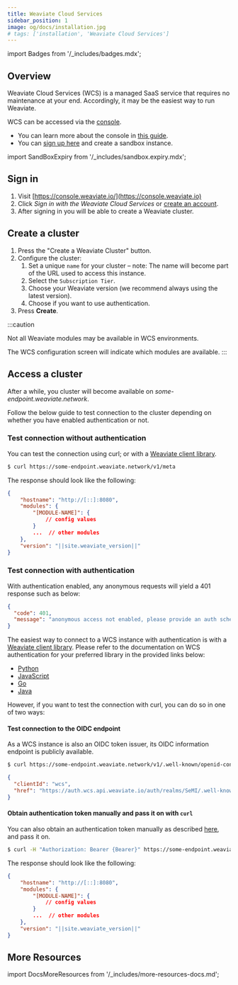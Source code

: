```yaml
---
title: Weaviate Cloud Services
sidebar_position: 1
image: og/docs/installation.jpg
# tags: ['installation', 'Weaviate Cloud Services']
---
```

import Badges from '/_includes/badges.mdx';

<Badges/>

## Overview

Weaviate Cloud Services (WCS) is a managed SaaS service that requires no maintenance at your end. Accordingly, it may be the easiest way to run Weaviate.

WCS can be accessed via the [console](https://console.weaviate.io).

* You can learn more about the console in [this guide](../tutorials/console.md).
* You can [sign up here](https://console.weaviate.io) and create a sandbox instance.

import SandBoxExpiry from '/_includes/sandbox.expiry.mdx';

<SandBoxExpiry/>

## Sign in

1. Visit [https://console.weaviate.io/](https://console.weaviate.io)
2. Click _Sign in with the Weaviate Cloud Services_ or [create an account](https://auth.wcs.api.weaviate.io/auth/realms/SeMI/protocol/openid-connect/registrations?client_id=wcs&response_type=code&redirect_uri=https://console.weaviate.io/console/wcs).
3. After signing in you will be able to create a Weaviate cluster.

## Create a cluster

1. Press the "Create a Weaviate Cluster" button.
1. Configure the cluster:
    1. Set a unique `name` for your cluster – note: The name will become part of the URL used to access this instance.
    1. Select the `Subscription Tier`. 
    1. Choose your Weaviate version (we recommend always using the latest version).
    1. Choose if you want to use authentication.
1. Press **Create**.

:::caution
<!-- currently, the WCS only works without modules; we will be releasing out-of-the-box modules in the coming weeks. -->
Not all Weaviate modules may be available in WCS environments. 

The WCS configuration screen will indicate which modules are available.
:::

## Access a cluster

After a while, you cluster will become available on _some-endpoint.weaviate.network_. 

Follow the below guide to test connection to the cluster depending on whether you have enabled authentication or not.

### Test connection without authentication

You can test the connection using curl; or with a [Weaviate client library](../client-libraries/index.md).

```sh
$ curl https://some-endpoint.weaviate.network/v1/meta
```

The response should look like the following:

```json
{
    "hostname": "http://[::]:8080",
    "modules": {
        "[MODULE-NAME]": {
            // config values
        }        
        ...  // other modules
    },
    "version": "||site.weaviate_version||"
}
```

### Test connection with authentication

With authentication enabled, any anonymous requests will yield a 401 response such as below:

```json
{
  "code": 401,
  "message": "anonymous access not enabled, please provide an auth scheme such as OIDC"
}
```

The easiest way to connect to a WCS instance with authentication is with a [Weaviate client library](../client-libraries/index.md). Please refer to the documentation on WCS authentication for your preferred library in the provided links below: 

- [Python](../client-libraries/python.md#wcs-authentication)
- [JavaScript](../client-libraries/javascript.md#wcs-authentication)
- [Go](../client-libraries/go.md#wcs-authentication)
- [Java](../client-libraries/java.md#authentication)

However, if you want to test the connection with curl, you can do so in one of two ways:

#### Test connection to the OIDC endpoint

As a WCS instance is also an OIDC token issuer, its OIDC information endpoint is publicly available.

```sh
$ curl https://some-endpoint.weaviate.network/v1/.well-known/openid-configuration
```

```json
{
  "clientId": "wcs",
  "href": "https://auth.wcs.api.weaviate.io/auth/realms/SeMI/.well-known/openid-configuration"
}
```

#### Obtain authentication token manually and pass it on with `curl`

You can also obtain an authentication token manually as described [here](../configuration/authentication.md#manually-obtaining-and-passing-tokens), and pass it on.  

```sh
$ curl -H "Authorization: Bearer {Bearer}" https://some-endpoint.weaviate.network/v1/meta
```

The response should look like the following:

```json
{
    "hostname": "http://[::]:8080",
    "modules": {
        "[MODULE-NAME]": {
            // config values
        }        
        ...  // other modules
    },
    "version": "||site.weaviate_version||"
}
```

## More Resources

import DocsMoreResources from '/_includes/more-resources-docs.md';

<DocsMoreResources />
